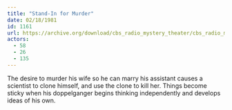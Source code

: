 ```yaml
---
title: "Stand-In for Murder"
date: 02/18/1981
id: 1161
url: https://archive.org/download/cbs_radio_mystery_theater/cbs_radio_mystery_theater-1151-1200.zip/cbs_radio_mystery_theater-1151-1200%2Fcbsrmt_1161_standin_for_murder.mp3
actors:
  - 58
  - 26
  - 135
---
```

The desire to murder his wife so he can marry his assistant causes a scientist to clone himself, and use the clone to kill her. Things become sticky when his doppelganger begins thinking independently and develops ideas of his own.
